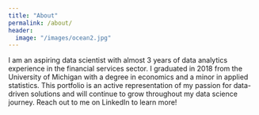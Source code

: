 ```yaml
---
title: "About"
permalink: /about/
header:
  image: "/images/ocean2.jpg"
---
```


I am an aspiring data scientist with almost 3 years of data analytics experience in the financial services sector. I graduated in 2018 from the University of Michigan with a degree in economics and a minor in applied statistics. This portfolio is an active representation of my passion for data-driven solutions and will continue to grow throughout my data science journey. Reach out to me on LinkedIn to learn more!
